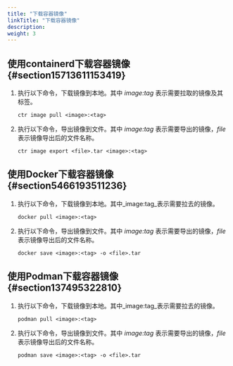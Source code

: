 ```yaml
---
title: "下载容器镜像"
linkTitle: "下载容器镜像"
description: 
weight: 3
---
```


## 使用containerd下载容器镜像{#section15713611153419}

1.  执行以下命令，下载镜像到本地。其中  _image:tag_  表示需要拉取的镜像及其标签。

    ```
    ctr image pull <image>:<tag>
    ```

2.  执行以下命令，导出镜像到文件。其中  _image:tag_  表示需要导出的镜像，_file_  表示镜像导出后的文件名称。

    ```
    ctr image export <file>.tar <image>:<tag>
    ```

## 使用Docker下载容器镜像{#section5466193511236}

1.  执行以下命令，下载镜像到本地。其中_image:tag_表示需要拉去的镜像。

    ```
    docker pull <image>:<tag>
    ```

2.  执行以下命令，导出镜像到文件。其中  _image:tag_  表示需要导出的镜像，_file_  表示镜像导出后的文件名称。

    ```
    docker save <image>:<tag> -o <file>.tar
    ```

## 使用Podman下载容器镜像{#section137495322810}

1.  执行以下命令，下载镜像到本地。其中_image:tag_表示需要拉去的镜像。

    ```
    podman pull <image>:<tag>
    ```

2.  执行以下命令，导出镜像到文件。其中  _image:tag_  表示需要导出的镜像，_file_  表示镜像导出后的文件名称。

    ```
    podman save <image>:<tag> -o <file>.tar 
    ```

